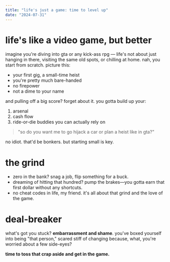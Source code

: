 ```yaml
---
title: "life's just a game: time to level up"
date: "2024-07-31"
---
```


# life's like a video game, but better

imagine you're diving into gta or any kick-ass rpg — life's not about just hanging in there, visiting the same old spots, or chilling at home. nah, you start from scratch. picture this:

- your first gig, a small-time heist
- you're pretty much bare-handed
- no firepower
- not a dime to your name

and pulling off a big score? forget about it. you gotta build up your:

1. arsenal
2. cash flow
3. ride-or-die buddies you can actually rely on

> "so do you want me to go hijack a car or plan a heist like in gta?"

no idiot. that'd be bonkers. but starting small is key.

# the grind

- zero in the bank? snag a job, flip something for a buck.
- dreaming of hitting that hundred? pump the brakes—you gotta earn that first dollar without any shortcuts.
- no cheat codes in life, my friend. it's all about that grind and the love of the game.

# deal-breaker

what's got you stuck? **embarrassment and shame**. you've boxed yourself into being "that person," scared stiff of changing because, what, you're worried about a few side-eyes?

**time to toss that crap aside and get in the game.**
